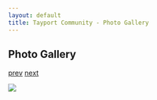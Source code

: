 ```yaml
---
layout: default
title: Tayport Community - Photo Gallery
---
```

## Photo Gallery

[prev](http://tayport.org.uk/photo/158) [next](http://tayport.org.uk/photo/160)

![ ](http://tayport.org.uk/media/159.jpg " ")

